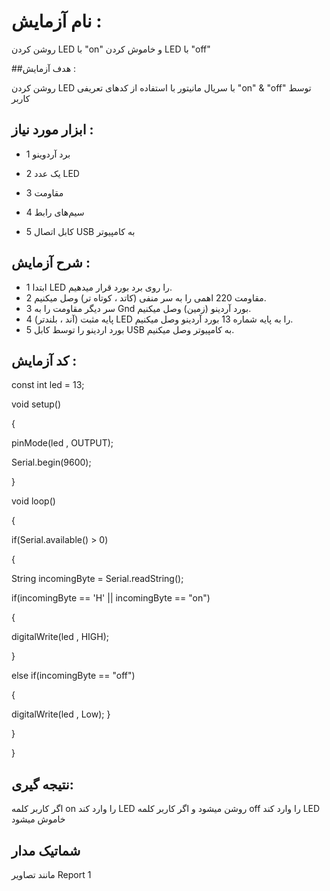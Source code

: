 # نام آزمایش :

روشن کردن LED با "on" و خاموش کردن LED با "off" 

##هدف آزمایش :

روشن کردن LED با سریال مانیتور با استفاده از کدهای تعریفی "on" & "off" توسط کاربر 

## ابزار مورد نیاز :

* 1 برد آردوینو
  
* 2 یک عدد LED
  
* 3 مقاومت
  
* 4 سیم‌های رابط
  
* 5 کابل اتصال USB به کامپیوتر
  

## شرح آزمایش :

  * 1 ابتدا LED را روی برد بورد قرار میدهیم.
  * 2 مقاومت 220 اهمی را به سر منفی (کاتد ، کوتاه تر) وصل میکنیم.
  * 3 سر دیگر مقاومت را به Gnd بورد آردینو (زمین) وصل میکنیم.
  * 4 پایه مثبت (آند ، بلندتر) LED را به پایه شماره 13 بورد آردینو وصل میکنیم.
  * 5 بورد اردینو را توسط کابل  USB  به کامپیوتر وصل میکنیم.


## کد آزمایش :

const int led = 13;

void setup()

{

pinMode(led , OUTPUT);

Serial.begin(9600);

}

void loop() 

{

if(Serial.available() > 0)

{

  String incomingByte = Serial.readString();
  
  if(incomingByte == 'H' || incomingByte == "on")
  
  {
  
  digitalWrite(led , HIGH);
    
  }
  
  else if(incomingByte == "off")
  
  {
  
  digitalWrite(led , Low);
  }
  
}

}

## نتیجه گیری: 
اگر کاربر کلمه on را وارد کند LED روشن میشود و اگر کاربر کلمه off را وارد کند LED خاموش میشود

## شماتیک مدار
مانند تصاویر Report 1


